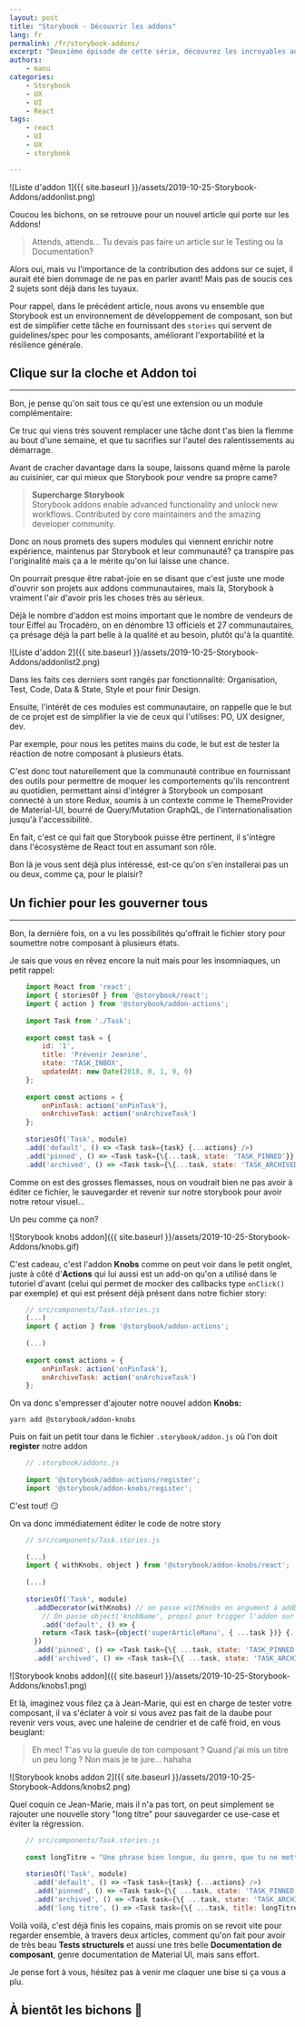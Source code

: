 ```yaml
---
layout: post
title: "Storybook - Découvrir les addons"
lang: fr
permalink: /fr/storybook-addons/
excerpt: "Deuxième épisode de cette série, découvrez les incroyables addons sur Storybook, c'est juste des gamebreakers."
authors:
    - manu
categories:
    - Storybook
    - UX
    - UI
    - React
tags:
    - react
    - UI
    - UX
    - storybook

---
```


![Liste d'addon 1]({{ site.baseurl }}/assets/2019-10-25-Storybook-Addons/addonlist.png)

Coucou les bichons, on se retrouve pour un nouvel article qui porte sur les Addons!

> Attends, attends... Tu devais pas faire un article sur le Testing ou la Documentation?

Alors oui, mais vu l'importance de la contribution des addons sur ce sujet, il aurait été bien dommage de ne pas en parler avant! Mais pas de soucis ces 2 sujets sont déjà dans les tuyaux.


Pour rappel, dans le précédent article, nous avons vu ensemble que Storybook est un environnement de développement de composant, son but est de simplifier cette tâche en fournissant des `stories` qui servent de guidelines/spec pour les composants, améliorant l'exportabilité et la résilience générale.


## Clique sur la cloche et Addon toi

---

Bon, je pense qu'on sait tous ce qu'est une extension ou un module complémentaire: 

Ce truc qui viens très souvent remplacer une tâche dont t'as bien la flemme au bout d'une semaine, et que tu sacrifies sur l'autel des ralentissements au démarrage.

Avant de cracher davantage dans la soupe, laissons quand même la parole au cuisinier, car qui mieux que Storybook pour vendre sa propre came?

> **Supercharge Storybook**  
Storybook addons enable advanced functionality and unlock new workflows. Contributed by core maintainers and the amazing developer community.

Donc on nous promets des supers modules qui viennent enrichir notre expérience, maintenus par Storybook et leur communauté? ça transpire pas l'originalité mais ça a le mérite qu'on lui laisse une chance.

On pourrait presque être rabat-joie en se disant que c'est juste une mode d'ouvrir son projets aux addons communautaires, mais là, Storybook à vraiment l'air d'avoir pris les choses très au sérieux.


Déjà le nombre d'addon est moins important que le nombre de vendeurs de tour Eiffel au Trocadéro, on en dénombre 13 officiels et 27 communautaires, ça présage déjà la part belle à la qualité et au besoin, plutôt qu'à la quantité.

![Liste d'addon 2]({{ site.baseurl }}/assets/2019-10-25-Storybook-Addons/addonlist2.png)

Dans les faits ces derniers sont rangés par fonctionnalité: Organisation, Test, Code, Data & State, Style et pour finir Design.


Ensuite, l'intérêt de ces modules est communautaire, on rappelle que le but de ce projet est de simplifier la vie de ceux qui l'utilises: PO, UX designer, dev. 

Par exemple, pour nous les petites mains du code, le but est de tester la réaction de notre composant à plusieurs états.


C'est donc tout naturellement que la communauté contribue en fournissant des outils pour permettre de moquer les comportements qu'ils rencontrent au quotidien, permettant ainsi d'intégrer à Storybook un composant connecté à un store Redux, soumis à un contexte comme le ThemeProvider de Material-UI, bourré de Query/Mutation GraphQL, de l'internationalisation jusqu'à l'accessibilité. 

En fait, c'est ce qui fait que Storybook puisse être pertinent, il s'intègre dans l'écosystème de React tout en assumant son rôle.


Bon là je vous sent déjà plus intéressé, est-ce qu'on s'en installerai pas un ou deux, comme ça, pour le plaisir?


## Un fichier pour les gouverner tous

---

Bon, la dernière fois, on a vu les possibilités qu'offrait le fichier story pour soumettre notre composant à plusieurs états.

Je sais que vous en rêvez encore la nuit mais pour les insomniaques, un petit rappel:

```javascript
    import React from 'react';
    import { storiesOf } from '@storybook/react';
    import { action } from '@storybook/addon-actions';
    
    import Task from './Task';
    
    export const task = {
        id: '1',
        title: 'Prévenir Jeanine',
        state: 'TASK_INBOX',
        updatedAt: new Date(2018, 0, 1, 9, 0)
    };
    
    export const actions = {
        onPinTask: action('onPinTask'),
        onArchiveTask: action('onArchiveTask')
    };
    
    storiesOf('Task', module)
    .add('default', () => <Task task={task} {...actions} />)
    .add('pinned', () => <Task task={\{...task, state: 'TASK_PINNED'}} {...actions} />)
    .add('archived', () => <Task task={\{...task, state: 'TASK_ARCHIVED'}} {...actions} />);
```
Comme on est des grosses flemasses, nous on voudrait bien ne pas avoir à éditer ce fichier, le sauvegarder et revenir sur notre storybook pour avoir notre retour visuel...

Un peu comme ça non?

![Storybook knobs addon]({{ site.baseurl }}/assets/2019-10-25-Storybook-Addons/knobs.gif)

C'est cadeau, c'est l'addon **Knobs** comme on peut voir dans le petit onglet, juste à côté d'**Actions** qui lui aussi est un add-on qu'on a utilisé dans le tutoriel d'avant (celui qui permet de mocker des callbacks type `onClick()` par exemple) et qui est présent déjà présent dans notre fichier story:
```javascript
    // src/components/Task.stories.js
    (...)
    import { action } from '@storybook/addon-actions';
    
    (...)
    
    export const actions = {
        onPinTask: action('onPinTask'),
        onArchiveTask: action('onArchiveTask')
    };
```
On va donc s'empresser d'ajouter notre nouvel addon **Knobs:**

`yarn add @storybook/addon-knobs`

Puis on fait un petit tour dans le fichier `.storybook/addon.js` où l'on doit **register** notre addon
```javascript
    // .storybook/addons.js
    
    import '@storybook/addon-actions/register';
    import '@storybook/addon-knobs/register';
```
C'est tout! 😏

On va donc immédiatement éditer le code de notre story
```javascript
    // src/components/Task.stories.js
    
    (...)
    import { withKnobs, object } from '@storybook/addon-knobs/react';
    
    (...)
    
    storiesOf('Task', module)
      .addDecorator(withKnobs) // on passe withKnobs en argument à addDecorator()
    	// On passe object('knobName', props) pour trigger l'addon sur l'UI Storybook
    	.add('default', () => {
        return <Task task={object('superArticleManu', { ...task })} {...actions} />;
      })
      .add('pinned', () => <Task task={\{ ...task, state: 'TASK_PINNED' }} {...actions} />)
      .add('archived', () => <Task task={\{ ...task, state: 'TASK_ARCHIVED' }} {...actions} />);
```
![Storybook knobs addon]({{ site.baseurl }}/assets/2019-10-25-Storybook-Addons/knobs1.png)

Et là, imaginez vous filez ça à Jean-Marie, qui est en charge de tester votre composant, il va s'éclater à voir si vous avez pas fait de la daube pour revenir vers vous, avec une haleine de cendrier et de café froid, en vous beuglant:

> Eh mec! T'as vu la gueule de ton composant ? Quand j'ai mis un titre un peu long ? Non mais je te jure... hahaha 

![Storybook knobs addon 2]({{ site.baseurl }}/assets/2019-10-25-Storybook-Addons/knobs2.png)

Quel coquin ce Jean-Marie, mais il n'a pas tort, on peut simplement se rajouter une nouvelle story "long titre" pour sauvegarder ce use-case et éviter la régression.
```javascript
    // src/components/Task.stories.js
    
    const longTitre = "Une phrase bien longue, du genre, que tu ne mettras jamais dans une tâche à faire, mais là Charles Edouard il tiens un truc t'inquiètes"
    
    storiesOf('Task', module)
      .add('default', () => <Task task={task} {...actions} />)
      .add('pinned', () => <Task task={\{ ...task, state: 'TASK_PINNED' }} {...actions} />)
      .add('archived', () => <Task task={\{ ...task, state: 'TASK_ARCHIVED' }} {...actions} />)
      .add('long titre', () => <Task task={\{ ...task, title: longTitre }} {...actions} />);
```

Voilà voilà, c'est déjà finis les copains, mais promis on se revoit vite pour regarder ensemble, à travers deux articles, comment qu'on fait pour avoir de très beau **Tests structurels** et aussi une très belle **Documentation de composant**, genre documentation de Material UI, mais sans effort.

Je pense fort à vous, hésitez pas à venir me claquer une bise si ça vous a plu. 

## À bientôt les bichons 👋
